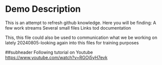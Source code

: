 # Demo Description
This is an attempt to refresh github knowledge.
Here you will be finding:
  A few work streams
  Several small files
  Links tod documentation 
  
  This, this file could also be used to communication what we be working on lately
  20240805-looking again into this files for training purposes

##subheader
Following tutorial on Youtube https://www.youtube.com/watch?v=RGOj5yH7evk 